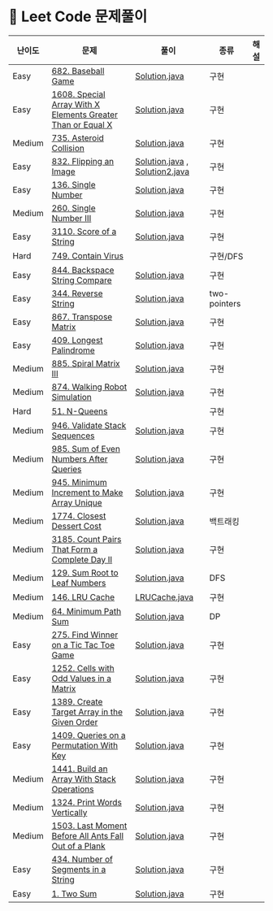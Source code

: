 # 📍 Leet Code 문제풀이

| 난이도    | 문제                                                                                                                                                              | 풀이                                                                                            | 종류           | 해설 |
|--------|-----------------------------------------------------------------------------------------------------------------------------------------------------------------|-----------------------------------------------------------------------------------------------|--------------|----|
| Easy   | [682. Baseball Game](https://leetcode.com/problems/baseball-game/description/)                                                                                  | [Solution.java](EASY%2FN682%2FSolution.java)                                                  | 구현           |    |
| Easy   | [1608. Special Array With X Elements Greater Than or Equal X](https://leetcode.com/problems/special-array-with-x-elements-greater-than-or-equal-x/description/) | [Solution.java](EASY%2FN1608%2FSolution.java)                                                 | 구현           |    |
| Medium | [735. Asteroid Collision](https://leetcode.com/problems/asteroid-collision/description/)                                                                        | [Solution.java](MEDIUM%2FN735%2FSolution.java)                                                | 구현           |    |
| Easy   | [832. Flipping an Image](https://leetcode.com/problems/flipping-an-image/)                                                                                      | [Solution.java](EASY%2FN832%2FSolution.java) , [Solution2.java](EASY%2FN832%2FSolution2.java) | 구현           |    |
| Easy   | [136. Single Number](https://leetcode.com/problems/single-number/description/)                                                                                  | [Solution.java](EASY%2FN136%2FSolution.java)                                                  | 구현           |    |
| Medium | [260. Single Number III](https://leetcode.com/problems/single-number-iii/)                                                                                      | [Solution.java](MEDIUM%2FN260%2FSolution.java)                                                | 구현           |    |
| Easy   | [3110. Score of a String](https://leetcode.com/problems/score-of-a-string/)                                                                                     | [Solution.java](EASY%2FN3110%2FSolution.java)                                                 | 구현           |    |
| Hard   | [749. Contain Virus](https://leetcode.com/problems/contain-virus/description/)                                                                                  |                                                                                               | 구현/DFS       |    |
| Easy   | [844. Backspace String Compare](https://leetcode.com/problems/backspace-string-compare/description/)                                                            | [Solution.java](EASY%2FN844%2FSolution.java)                                                  | 구현           |    |
| Easy   | [344. Reverse String](https://leetcode.com/problems/reverse-string/description/)                                                                                | [Solution.java](EASY%2FN344%2FSolution.java)                                                  | two-pointers |    |
| Easy   | [867. Transpose Matrix](https://leetcode.com/problems/transpose-matrix/description/)                                                                            | [Solution.java](EASY%2FN867%2FSolution.java)                                                  | 구현           |    |
| Easy   | [409. Longest Palindrome](https://leetcode.com/problems/longest-palindrome/description/)                                                                        | [Solution.java](EASY%2FN409%2FSolution.java)                                                  | 구현           |    |
| Medium | [885. Spiral Matrix III](https://leetcode.com/problems/spiral-matrix-iii/description/)                                                                          | [Solution.java](MEDIUM%2FN885%2FSolution.java)                                                | 구현           |    |
| Medium | [874. Walking Robot Simulation](https://leetcode.com/problems/walking-robot-simulation/description/)                                                            | [Solution.java](MEDIUM%2FN874%2FSolution.java)                                                | 구현           |    |
| Hard   | [51. N-Queens](https://leetcode.com/problems/n-queens/description/)                                                                                             |                                                                                               | 구현           |    |
| Medium | [946. Validate Stack Sequences](https://leetcode.com/problems/validate-stack-sequences/description/)                                                            | [Solution.java](MEDIUM%2FN946%2FSolution.java)                                                | 구현           |    |
| Medium | [985. Sum of Even Numbers After Queries](https://leetcode.com/problems/sum-of-even-numbers-after-queries/description/)                                          | [Solution.java](MEDIUM%2FN985%2FSolution.java)                                                | 구현           |    |
| Medium | [945. Minimum Increment to Make Array Unique](https://leetcode.com/problems/minimum-increment-to-make-array-unique/description/)                                | [Solution.java](MEDIUM%2FN945%2FSolution.java)                                                | 구현           |    |
| Medium | [1774. Closest Dessert Cost](https://leetcode.com/problems/closest-dessert-cost/description/)                                                                   | [Solution.java](MEDIUM%2FN1774%2FSolution.java)                                               | 백트래킹         |    |
| Medium | [3185. Count Pairs That Form a Complete Day II](https://leetcode.com/problems/count-pairs-that-form-a-complete-day-ii/description/)                             | [Solution.java](MEDIUM%2FN3185%2FSolution.java)                                               | 구현           |    |
| Medium | [129. Sum Root to Leaf Numbers](https://leetcode.com/problems/sum-root-to-leaf-numbers/description/)                                                            | [Solution.java](MEDIUM%2FN129%2FSolution.java)                                                | DFS          |    |
| Medium | [146. LRU Cache](https://leetcode.com/problems/lru-cache/description/)                                                                                          | [LRUCache.java](MEDIUM%2FN146%2FLRUCache.java)                                                | 구현           |    |
| Medium | [64. Minimum Path Sum](https://leetcode.com/problems/minimum-path-sum/description/)                                                                             | [Solution.java](MEDIUM%2FN64%2FSolution.java)                                                 | DP           |    |
| Easy   | [275. Find Winner on a Tic Tac Toe Game](https://leetcode.com/problems/find-winner-on-a-tic-tac-toe-game/description/)                                          | [Solution.java](EASY%2FN1275%2FSolution.java)                                                 | 구현           |    |
| Easy   | [1252. Cells with Odd Values in a Matrix](https://leetcode.com/problems/cells-with-odd-values-in-a-matrix/description/)                                         | [Solution.java](EASY%2FN1252%2FSolution.java)                                                 | 구현           |    |
| Easy   | [1389. Create Target Array in the Given Order](https://leetcode.com/problems/create-target-array-in-the-given-order/description/)                               | [Solution.java](EASY%2FN1389%2FSolution.java)                                                 | 구현           |    |
| Easy   | [1409. Queries on a Permutation With Key](https://leetcode.com/problems/queries-on-a-permutation-with-key/description/)                                         | [Solution.java](MEDIUM%2FN1409%2FSolution.java)                                               | 구현           |    |
| Medium | [1441. Build an Array With Stack Operations](https://leetcode.com/problems/build-an-array-with-stack-operations/description/)                                   | [Solution.java](MEDIUM%2FN1441%2FSolution.java)                                               | 구현           |    |
| Medium | [1324. Print Words Vertically](https://leetcode.com/problems/print-words-vertically/)                                                                           | [Solution.java](MEDIUM%2FN1503%2FSolution.java)                                               | 구현           |    |
| Medium | [1503. Last Moment Before All Ants Fall Out of a Plank](https://leetcode.com/problems/last-moment-before-all-ants-fall-out-of-a-plank/)                         | [Solution.java](MEDIUM%2FN1324%2FSolution.java)                                               | 구현           |    |
| Easy   | [434. Number of Segments in a String](https://leetcode.com/problems/number-of-segments-in-a-string/description/)                                                | [Solution.java](EASY%2FN434%2FSolution.java)                                                  | 구현           |    |
| Easy   | [1. Two Sum](https://leetcode.com/problems/two-sum/description/)                                                                                                | [Solution.java](EASY%2FN1%2FSolution.java)                                                    | 구현           |    |


